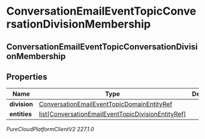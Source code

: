 # ConversationEmailEventTopicConversationDivisionMembership

## ConversationEmailEventTopicConversationDivisionMembership

## Properties

|Name | Type | Description | Notes|
|------------ | ------------- | ------------- | -------------|
| **division** | [ConversationEmailEventTopicDomainEntityRef](ConversationEmailEventTopicDomainEntityRef) |  | [optional] |
| **entities** | [list[ConversationEmailEventTopicDivisionEntityRef]](ConversationEmailEventTopicDivisionEntityRef) |  | [optional] |



_PureCloudPlatformClientV2 227.1.0_
